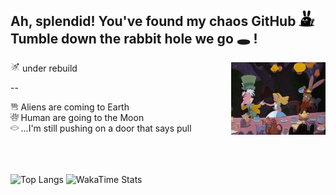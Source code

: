 ## Ah, splendid! You've found my chaos GitHub <img width="5%" src="./icons/bunny-2.png"/> <br>Tumble down the rabbit hole we go 🕳️ !

<img width="3%" src="./icons/rocket.png"/> under rebuild
<img src="./icons/alice-tea.gif" align="right" width="30%"/>

--

<div align="left">
  <img width="2.5%" src="./icons/rabbit-in-a-hat.png"/> Aliens are coming to Earth<br>
  <img width="2.5%" src="./icons/rabbit.png"/> Human are going to the Moon <br>
  <img  width="2.5%" src="./icons/hole.png"/> ...I'm still pushing on a door that says pull
</div>
<br clear="left"/><br/><br/>
<div align="left">

  ![Top Langs](https://github-readme-stats.vercel.app/api/top-langs/?username=tripleboba&hide=ruby&layout=compact&theme=transparent&hide_border=true)
  ![WakaTime Stats](https://github-readme-stats.vercel.app/api/wakatime?username=tripleboba&layout=compact&theme=transparent&hide_border=true)
  
</div>
<br clear="left"/>



